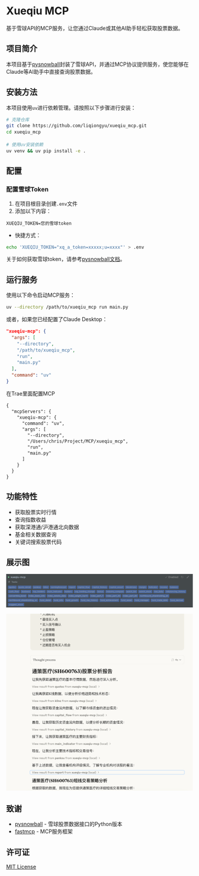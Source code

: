 # Xueqiu MCP

基于雪球API的MCP服务，让您通过Claude或其他AI助手轻松获取股票数据。

## 项目简介

本项目基于[pysnowball](https://github.com/uname-yang/pysnowball)封装了雪球API，并通过MCP协议提供服务，使您能够在Claude等AI助手中直接查询股票数据。

## 安装方法

本项目使用`uv`进行依赖管理。请按照以下步骤进行安装：

```bash
# 克隆仓库
git clone https://github.com/liqiongyu/xueqiu_mcp.git
cd xueqiu_mcp

# 使用uv安装依赖
uv venv && uv pip install -e .
```

## 配置

### 配置雪球Token

1. 在项目根目录创建`.env`文件
2. 添加以下内容：

```
XUEQIU_TOKEN=您的雪球token
```

* 快捷方式：

```bash
echo 'XUEQIU_TOKEN="xq_a_token=xxxxx;u=xxxx"' > .env
```

关于如何获取雪球token，请参考[pysnowball文档](https://github.com/uname-yang/pysnowball/blob/master/how_to_get_token.md)。

## 运行服务

使用以下命令启动MCP服务：

```bash
uv --directory /path/to/xueqiu_mcp run main.py
```

或者，如果您已经配置了Claude Desktop：

```json
"xueqiu-mcp": {
  "args": [
    "--directory",
    "/path/to/xueqiu_mcp",
    "run",
    "main.py"
  ],
  "command": "uv"
}
```

在Trae里面配置MCP
```
{
  "mcpServers": {
    "xueqiu-mcp": {
      "command": "uv",
      "args": [
        "--directory",
        "/Users/chris/Project/MCP/xueqiu_mcp",
        "run",
        "main.py"
      ]
    }
  }
}
```

## 功能特性

- 获取股票实时行情
- 查询指数收益
- 获取深港通/沪港通北向数据
- 基金相关数据查询
- 关键词搜索股票代码

## 展示图

![image](./images/cursor_mcp.png)

![image](./images/claude_mcp.png)

## 致谢

- [pysnowball](https://github.com/uname-yang/pysnowball) - 雪球股票数据接口的Python版本
- [fastmcp](https://github.com/fastmcp) - MCP服务框架

## 许可证

[MIT License](./LICENSE)
